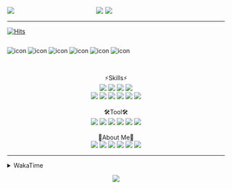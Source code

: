 
  
<p align="center">
<img src="https://capsule-render.vercel.app/api?type=Waving&color=timeGradient&height=300&section=header&text=Backend%20Developer&fontSize=90&fontAlignY=30&desc=It's%20My%20World!&descSize=40"/>

<img src="http://mazassumnida.wtf/api/v2/generate_badge?boj=keinetwork" style="float: left;  width: 40%; max-height=100%;"/>
<img src="https://github-readme-stats.vercel.app/api?username=keinetwork&hide=stars&count_private=true&show_icons=true&theme=radical&bg_color=DEG,7F7FD5,86A8E7,91eae4&title_color=fff&text_color=fff" style="float: right;  width: 55%; max-height=100%;"/>
</p>

<!--![Top Langs](https://github-readme-stats.vercel.app/api/top-langs/?username=keinetwork)-->
<!--![김영석's wakatime stats](https://github-readme-stats.vercel.app/api/wakatime?username=keinetwork)-->
---
[![Hits](https://hits.seeyoufarm.com/api/count/incr/badge.svg?url=https%3A%2F%2Fgithub.com%2Fkeinetwork%2Fkeinetwork&count_bg=%2379C83D&title_bg=%23555555&icon=&icon_color=%23E7E7E7&title=hits&edge_flat=false)](https://hits.seeyoufarm.com)

<div style="display: flex; align-items: flex-start;">
<p align="center">
<img src="https://techstack-generator.vercel.app/java-icon.svg" alt="icon" width="65" height="65" />
<img src="https://techstack-generator.vercel.app/js-icon.svg" alt="icon" width="65" height="65" />
<img src="https://techstack-generator.vercel.app/github-icon.svg" alt="icon" width="65" height="65" />
<img src="https://techstack-generator.vercel.app/mysql-icon.svg" alt="icon" width="65" height="65" />
<img src="https://techstack-generator.vercel.app/python-icon.svg" alt="icon" width="65" height="65" />
<img src="https://techstack-generator.vercel.app/prettier-icon.svg" alt="icon" width="65" height="65" />
</p>
</div>

<p align="center">
<br>⚡Skills⚡<br>
<img src="https://img.shields.io/badge/Java-007396?style=flat-square&logo=Java&logoColor=white" />
<img src="https://img.shields.io/badge/Spring-6DB33F?style=flat-square&logo=Spring&logoColor=white" />
<img src="https://img.shields.io/badge/Spring Boot-6DB33F?style=flat-square&logo=SpringBoot&logoColor=white" />
<img src="https://img.shields.io/badge/Python-3776AB?style=flat-square&logo=Python&logoColor=white" /><br>
<img src="https://img.shields.io/badge/Mysql-4479A1?style=flat-square&logo=Mysql&logoColor=white" />
<img src="https://img.shields.io/badge/MariaDB-003545?style=flat-square&logo=MariaDB&logoColor=white" />
<img src="https://img.shields.io/badge/Oracle-F80000?style=flat-square&logo=Oracle&logoColor=white" />
<img src="https://img.shields.io/badge/HTML5-E34F26?style=flat-square&logo=HTML5&logoColor=white" />
<img src="https://img.shields.io/badge/CSS3-1572B6?style=flat-square&logo=CSS3&logoColor=white" />
<img src="https://img.shields.io/badge/Javascript-F7DF1E?style=flat-square&logo=Javascript&logoColor=black" />
<br><br>🛠️Tool🛠️ <br>
<img src="https://img.shields.io/badge/Git-F05032?style=flat-square&logo=Git&logoColor=white" />
<img src="https://img.shields.io/badge/Github-181717?style=flat-square&logo=Github&logoColor=white" />
<img src="https://img.shields.io/badge/Eclipse-2C2255?style=flat-square&logo=Eclipse&logoColor=white" />
<img src="https://img.shields.io/badge/IntelliJ IDEA-000000?style=flat-square&logo=IntelliJIDEA&logoColor=white" />
<img src="https://img.shields.io/badge/Visual Studio Code-007ACC?style=flat-square&logo=VisualStudioCode&logoColor=white" />
<img src="https://img.shields.io/badge/Slack-4A154B?style=flat-square&logo=Slack&logoColor=white" />
<br><br>🥳About Me🥳<br>
<img src="https://img.shields.io/badge/Gmail-EA4335?style=flat-square&logo=Gmail&logoColor=white" />
<img src="https://img.shields.io/badge/KakaoTalk-FFCD00?style=flat-square&logo=KakaoTalk&logoColor=white" />
<img src="https://img.shields.io/badge/Telegram-26A5E4?style=flat-square&logo=Telegram&logoColor=white" />
<img src="https://img.shields.io/badge/Velog-20C997?style=flat-square&logo=Velog&logoColor=white" />
<img src="https://img.shields.io/badge/Notion-000000?style=flat-square&logo=Notion&logoColor=white" />
<img src="https://img.shields.io/badge/Instagram-E4405F?style=flat-square&logo=Instagram&logoColor=white" />
</p>

---

<details>
<summary>WakaTime</summary>
<div markdown="1">

<!--START_SECTION:waka-->
![Code Time](http://img.shields.io/badge/Code%20Time-0%20secs-blue)

![Profile Views](http://img.shields.io/badge/Profile%20Views-12-blue)

**저는 아침형 인간이에요. 🐤** 

```text
🌞 아침         51 commits     ████░░░░░░░░░░░░░░░░░░░░░   16.61% 
🌆 낮　         137 commits    ███████████░░░░░░░░░░░░░░   44.63% 
🌃 저녁         117 commits    █████████░░░░░░░░░░░░░░░░   38.11% 
🌙 밤　         2 commits      ░░░░░░░░░░░░░░░░░░░░░░░░░   0.65%

```
📅 **제가 가장 생산적인 날은 화요일이에요.** 

```text
월요일          45 commits     ███░░░░░░░░░░░░░░░░░░░░░░   14.66% 
화요일          79 commits     ██████░░░░░░░░░░░░░░░░░░░   25.73% 
수요일          51 commits     ████░░░░░░░░░░░░░░░░░░░░░   16.61% 
목요일          31 commits     ██░░░░░░░░░░░░░░░░░░░░░░░   10.1% 
금요일          60 commits     █████░░░░░░░░░░░░░░░░░░░░   19.54% 
토요일          11 commits     █░░░░░░░░░░░░░░░░░░░░░░░░   3.58% 
일요일          30 commits     ██░░░░░░░░░░░░░░░░░░░░░░░   9.77%

```


📊 **저는 이번주를 이렇게 시간을 보냈어요.** 

```text
⌚︎ Timezone: Asia/Seoul

💬 프로그래밍 언어들: 
Java                     50 hrs 21 mins      ██████████████████████░░░   87.52% 
SQL                      3 hrs 28 mins       █░░░░░░░░░░░░░░░░░░░░░░░░   6.04% 
YAML                     2 hrs 42 mins       █░░░░░░░░░░░░░░░░░░░░░░░░   4.72% 
JavaScript               49 mins             ░░░░░░░░░░░░░░░░░░░░░░░░░   1.43% 
XML                      8 mins              ░░░░░░░░░░░░░░░░░░░░░░░░░   0.25%

🔥 에디터들: 
Eclipse                  29 hrs 34 mins      ████████████░░░░░░░░░░░░░   51.4% 
IntelliJ                 27 hrs 16 mins      ███████████░░░░░░░░░░░░░░   47.4% 
VS Code                  41 mins             ░░░░░░░░░░░░░░░░░░░░░░░░░   1.21%

🐱‍💻 프로젝트들: 
FinalToyProject          25 hrs 57 mins      ███████████░░░░░░░░░░░░░░   45.12% 
fastcampus               20 hrs 46 mins      █████████░░░░░░░░░░░░░░░░   36.11% 
TIL                      5 hrs 56 mins       ██░░░░░░░░░░░░░░░░░░░░░░░   10.33% 
ToyProject               3 hrs 35 mins       █░░░░░░░░░░░░░░░░░░░░░░░░   6.24% 
bookmanager              1 hr 6 mins         ░░░░░░░░░░░░░░░░░░░░░░░░░   1.94%

💻 운영 체제들: 
Windows                  57 hrs 32 mins      █████████████████████████   100.0%

```

**저는 주로 Java 언어를 사용해요.** 

```text
Java                     3 repos             █████████████████████████   100.0%

```


**타임라인**

![Chart not found](https://raw.githubusercontent.com/keinetwork/keinetwork/main/charts/bar_graph.png) 


 Last Updated on 05/08/2022 18:48:18 UTC
<!--END_SECTION:waka-->
</div>
</details>
<p align="center">
<img src="https://capsule-render.vercel.app/api?section=footer&type=waving&color=timeGradient" />
</p>
